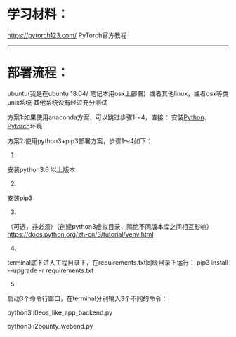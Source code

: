 # 学习材料：

https://pytorch123.com/
PyTorch官方教程

--------------------------------------------------------

# 部署流程：

ubuntu(我是在ubuntu 18.04/ 笔记本用osx上部署）或者其他linux，或者osx等类unix系统
其他系统没有经过充分测试

方案1:如果使用anaconda方案，可以跳过步骤1～4，直接：
安装[Python](https://www.anaconda.com/products/individual)、
[Pytorch](https://pytorch.org/get-started/locally/)环境


方案2:使用python3+pip3部署方案，步骤1～4如下：

1.
安装python3.6 以上版本

2. 
安装pip3 

3.
（可选，非必须）（创建python3虚拟目录，隔绝不同版本库之间相互影响）
https://docs.python.org/zh-cn/3/tutorial/venv.html


4.
terminal底下进入工程目录下，在requirements.txt同级目录下运行：
pip3 install --upgrade -r requirements.txt



5.
启动3个命令行窗口，在terminal分别输入3个不同的命令：

python3 i0eos_like_app_backend.py

python3 i2bounty_webend.py

